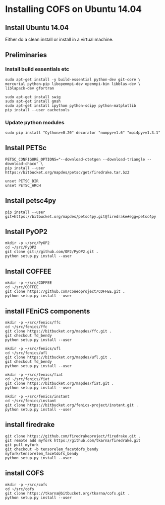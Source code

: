 # Installing COFS on Ubuntu 14.04

## Install Ubuntu 14.04

Either do a clean install or install in a virtual machine.

## Preliminaries

### Install build essentials etc

    sudo apt-get install -y build-essential python-dev git-core \
    mercurial python-pip libopenmpi-dev openmpi-bin libblas-dev \
    liblapack-dev gfortran

    sudo apt-get install swig
    sudo apt-get install gmsh
    sudo apt-get install ipython python-scipy python-matplotlib
    pip install --user cachetools

### Update python modules

    sudo pip install "Cython>=0.20" decorator "numpy>=1.6" "mpi4py>=1.3.1"

## Install PETSc

    PETSC_CONFIGURE_OPTIONS="--download-ctetgen --download-triangle --download-chaco" \
    pip install --user https://bitbucket.org/mapdes/petsc/get/firedrake.tar.bz2

    unset PETSC_DIR
    unset PETSC_ARCH

## Install petsc4py

    pip install --user git+https://bitbucket.org/mapdes/petsc4py.git@firedrake#egg=petsc4py

## Install PyOP2

    mkdir -p ~/src/PyOP2
    cd ~/src/PyOP2
    git clone git://github.com/OP2/PyOP2.git .
    python setup.py install --user

## Install COFFEE

    mkdir -p ~/src/COFFEE
    cd ~/src/COFFEE
    git clone https://github.com/coneoproject/COFFEE.git .
    python setup.py install --user

## install FEniCS components

    mkdir -p ~/src/fenics/ffc
    cd ~/src/fenics/ffc
    git clone https://bitbucket.org/mapdes/ffc.git .
    git checkout fd_bendy
    python setup.py install --user

    mkdir -p ~/src/fenics/ufl
    cd ~/src/fenics/ufl
    git clone https://bitbucket.org/mapdes/ufl.git .
    git checkout fd_bendy
    python setup.py install --user

    mkdir -p ~/src/fenics/fiat
    cd ~/src/fenics/fiat
    git clone https://bitbucket.org/mapdes/fiat.git .
    python setup.py install --user

    mkdir -p ~/src/fenics/instant
    cd ~/src/fenics/instant
    git clone https://bitbucket.org/fenics-project/instant.git .
    python setup.py install --user

## install firedrake

    git clone https://github.com/firedrakeproject/firedrake.git .
    git remote add myfork https://github.com/tkarna/firedrake.git
    git pull myfork
    git checkout -b tensorelem_facetdofs_bendy myfork/tensorelem_facetdofs_bendy
    python setup.py install --user

## install COFS

    mkdir -p ~/src/cofs
    cd ~/src/cofs
    git clone https://tkarna@bitbucket.org/tkarna/cofs.git .
    python setup.py install --user

